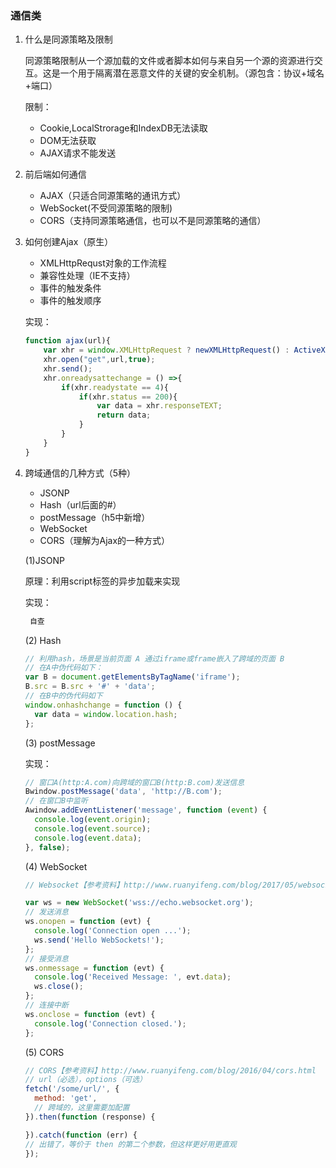 ### 通信类

1. 什么是同源策略及限制

    同源策略限制从一个源加载的文件或者脚本如何与来自另一个源的资源进行交互。这是一个用于隔离潜在恶意文件的关键的安全机制。（源包含：协议+域名+端口）

    限制：
    - Cookie,LocalStrorage和IndexDB无法读取
    - DOM无法获取
    - AJAX请求不能发送
    
2. 前后端如何通信

    - AJAX（只适合同源策略的通讯方式）
    - WebSocket(不受同源策略的限制)
    - CORS（支持同源策略通信，也可以不是同源策略的通信）

3. 如何创建Ajax（原生）

    - XMLHttpRequst对象的工作流程
    - 兼容性处理（IE不支持）
    - 事件的触发条件
    - 事件的触发顺序

    实现：
    ```js
    function ajax(url){
        var xhr = window.XMLHttpRequest ? newXMLHttpRequest() : ActiveXObject("microsoft.XMLHttp")
        xhr.open("get",url,true);
        xhr.send();
        xhr.onreadysattechange = () =>{
            if(xhr.readystate == 4){
                if(xhr.status == 200){
                    var data = xhr.responseTEXT;
                    return data;
                }
            }
        }
    }
    ```
    
4. 跨域通信的几种方式（5种）

    - JSONP
    - Hash（url后面的#）
    - postMessage（h5中新增）
    - WebSocket
    - CORS（理解为Ajax的一种方式）

    (1)JSONP
    
    原理：利用script标签的异步加载来实现

    实现：
    ``` js
     自查
    ```
    
    (2) Hash
    
    ```js
    // 利用hash，场景是当前页面 A 通过iframe或frame嵌入了跨域的页面 B
    // 在A中伪代码如下：
    var B = document.getElementsByTagName('iframe');
    B.src = B.src + '#' + 'data';
    // 在B中的伪代码如下
    window.onhashchange = function () {
      var data = window.location.hash;
    };
    ```
    
    (3) postMessage
    
    实现：
    
    ```js
    // 窗口A(http:A.com)向跨域的窗口B(http:B.com)发送信息
    Bwindow.postMessage('data', 'http://B.com');
    // 在窗口B中监听
    Awindow.addEventListener('message', function (event) {
      console.log(event.origin);
      console.log(event.source);
      console.log(event.data);
    }, false);
    ```
    
    (4) WebSocket
    
    ```js
    // Websocket【参考资料】http://www.ruanyifeng.com/blog/2017/05/websocket.html
    
    var ws = new WebSocket('wss://echo.websocket.org');
    // 发送消息
    ws.onopen = function (evt) {
      console.log('Connection open ...');
      ws.send('Hello WebSockets!');
    };
    // 接受消息
    ws.onmessage = function (evt) {
      console.log('Received Message: ', evt.data);
      ws.close();
    };
    // 连接中断
    ws.onclose = function (evt) {
      console.log('Connection closed.');
    };
    ```
    
    (5) CORS
    
    ```js
    // CORS【参考资料】http://www.ruanyifeng.com/blog/2016/04/cors.html
    // url（必选），options（可选）
    fetch('/some/url/', {
      method: 'get',
      // 跨域的，这里需要加配置
    }).then(function (response) {
    
    }).catch(function (err) {
    // 出错了，等价于 then 的第二个参数，但这样更好用更直观
    });
    ```